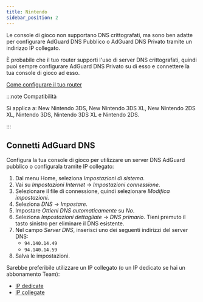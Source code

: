 ```yaml
---
title: Nintendo
sidebar_position: 2
---
```


Le console di gioco non supportano DNS crittografati, ma sono ben adatte per configurare AdGuard DNS Pubblico o AdGuard DNS Privato tramite un indirizzo IP collegato.

È probabile che il tuo router supporti l'uso di server DNS crittografati, quindi puoi sempre configurare AdGuard DNS Privato su di esso e connettere la tua console di gioco ad esso.

[Come configurare il tuo router](/private-dns/connect-devices/routers/routers.md)

:::note Compatibilità

Si applica a: New Nintendo 3DS, New Nintendo 3DS XL, New Nintendo 2DS XL, Nintendo 3DS, Nintendo 3DS XL e Nintendo 2DS.

:::

## Connetti AdGuard DNS

Configura la tua console di gioco per utilizzare un server DNS AdGuard pubblico o configurala tramite IP collegato:

1. Dal menu Home, seleziona _Impostazioni di sistema_.
2. Vai su _Impostazioni Internet_ → _Impostazioni connessione_.
3. Selezionare il file di connessione, quindi selezionare _Modifica impostazioni_.
4. Seleziona _DNS_ → _Impostare_.
5. Impostare _Ottieni DNS automaticamente_ su _No_.
6. Seleziona _Impostazioni dettagliate_ → _DNS primario_. Tieni premuto il tasto sinistro per eliminare il DNS esistente.
7. Nel campo _Server DNS_, inserisci uno dei seguenti indirizzi del server DNS:
   - `94.140.14.49`
   - `94.140.14.59`
8. Salva le impostazioni.

Sarebbe preferibile utilizzare un IP collegato (o un IP dedicato se hai un abbonamento Team):

- [IP dedicate](/private-dns/connect-devices/other-options/dedicated-ip.md)
- [IP collegate](/private-dns/connect-devices/other-options/linked-ip.md)
